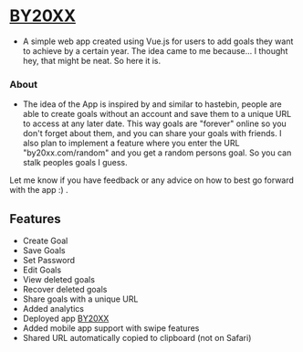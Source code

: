 # [BY20XX](https://by20xx.com)
- A simple web app created using Vue.js for users to add goals they want to achieve by a certain year.
The idea came to me because... I thought hey, that might be neat. So here it is.

### About
- The idea of the App is inspired by and similar to hastebin, people are able to create goals without an account and save them to a unique URL
to access at any later date. This way goals are "forever" online so you don't forget about them, and you can share your goals with friends.
I also plan to implement a feature where you enter the URL "by20xx.com/random" and you get a random persons goal. So you can stalk peoples goals I guess.

Let me know if you have feedback or any advice on how to best go forward with the app :) .

## Features
- Create Goal
- Save Goals
- Set Password
- Edit Goals
- View deleted goals
- Recover deleted goals
- Share goals with a unique URL
- Added analytics
- Deployed app [BY20XX](https://by20xx.com)
- Added mobile app support with swipe features
- Shared URL automatically copied to clipboard (not on Safari)
